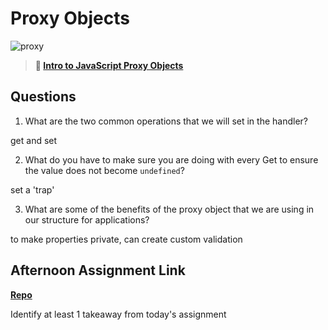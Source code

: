 # Proxy Objects

![proxy](https://bcw.blob.core.windows.net/public/img/journals/5120113092091727)

> **📖 [Intro to JavaScript Proxy Objects](https://codeworksacademy.com/fs-student-guide/resources/wk3/03-Proxies)**

## Questions

1. What are the two common operations that we will set in the handler?

get and set

2. What do you have to make sure you are doing with every Get to ensure the value does not become `undefined`?

set a 'trap'

3. What are some of the benefits of the proxy object that we are using in our structure for applications?

to make properties private, can create custom validation

## Afternoon Assignment Link

**[Repo](https://github.com/KellyWemmer/<ASSIGNMENT_REPO>)**

Identify at least 1 takeaway from today's assignment
